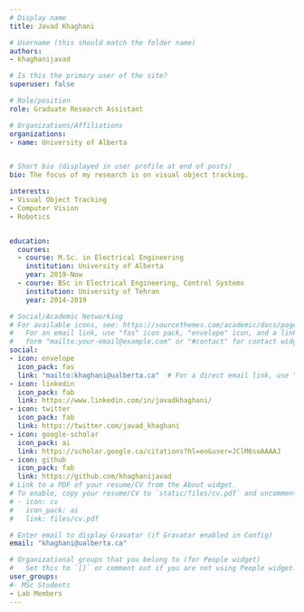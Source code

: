 ```yaml
---
# Display name
title: Javad Khaghani

# Username (this should match the folder name)
authors:
- khaghanijavad

# Is this the primary user of the site?
superuser: false

# Role/position
role: Graduate Research Assistant

# Organizations/Affiliations
organizations:
- name: University of Alberta


# Short bio (displayed in user profile at end of posts)
bio: The focus of my research is on visual object tracking.

interests:
- Visual Object Tracking
- Computer Vision
- Robotics


education:
  courses:
  - course: M.Sc. in Electrical Engineering 
    institution: University of Alberta 
    year: 2019-Now
  - course: BSc in Electrical Engineering, Control Systems
    institution: University of Tehran
    year: 2014-2019

# Social/Academic Networking
# For available icons, see: https://sourcethemes.com/academic/docs/page-builder/#icons
#   For an email link, use "fas" icon pack, "envelope" icon, and a link in the
#   form "mailto:your-email@example.com" or "#contact" for contact widget.
social:
- icon: envelope 
  icon_pack: fas
  link: "mailto:khaghani@ualberta.ca"  # For a direct email link, use "mailto:test@example.org".
- icon: linkedin
  icon_pack: fab
  link: https://www.linkedin.com/in/javadkhaghani/
- icon: twitter
  icon_pack: fab
  link: https://twitter.com/javad_khaghani
- icon: google-scholar
  icon_pack: ai
  link: https://scholar.google.ca/citations?hl=en&user=JClM6soAAAAJ
- icon: github
  icon_pack: fab
  link: https://github.com/khaghanijavad
# Link to a PDF of your resume/CV from the About widget.
# To enable, copy your resume/CV to `static/files/cv.pdf` and uncomment the lines below.
# - icon: cv
#   icon_pack: ai
#   link: files/cv.pdf

# Enter email to display Gravatar (if Gravatar enabled in Config)
email: "khaghani@ualberta.ca"

# Organizational groups that you belong to (for People widget)
#   Set this to `[]` or comment out if you are not using People widget.
user_groups:
#- MSc Students
- Lab Members
---
```


